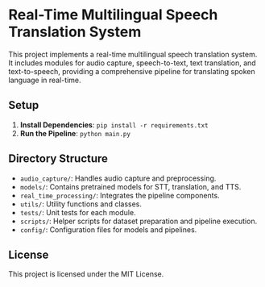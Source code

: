# Real-Time Multilingual Speech Translation System

This project implements a real-time multilingual speech translation system. It includes modules for audio capture, speech-to-text, text translation, and text-to-speech, providing a comprehensive pipeline for translating spoken language in real-time.

## Setup

1. **Install Dependencies**: `pip install -r requirements.txt`
2. **Run the Pipeline**: `python main.py`

## Directory Structure

- `audio_capture/`: Handles audio capture and preprocessing.
- `models/`: Contains pretrained models for STT, translation, and TTS.
- `real_time_processing/`: Integrates the pipeline components.
- `utils/`: Utility functions and classes.
- `tests/`: Unit tests for each module.
- `scripts/`: Helper scripts for dataset preparation and pipeline execution.
- `config/`: Configuration files for models and pipelines.

## License

This project is licensed under the MIT License.
